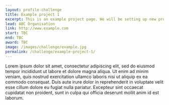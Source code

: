 ```yaml
---
layout: profile-challenge
title: Example project 1
excerpt: This is an example project page. We will be setting up new project pages soon!
lead: ABC Organisation
link: http://www.example.com
start: TBC
end: TBC
award: TBC
image: /images/challenge/example.jpg
permalink: /challenge/example-project-1/
---
```


Lorem ipsum dolor sit amet, consectetur adipiscing elit, sed do eiusmod tempor incididunt ut labore et dolore magna aliqua. Ut enim ad minim veniam, quis nostrud exercitation ullamco laboris nisi ut aliquip ex ea commodo consequat. Duis aute irure dolor in reprehenderit in voluptate velit esse cillum dolore eu fugiat nulla pariatur. Excepteur sint occaecat cupidatat non proident, sunt in culpa qui officia deserunt mollit anim id est laborum.
